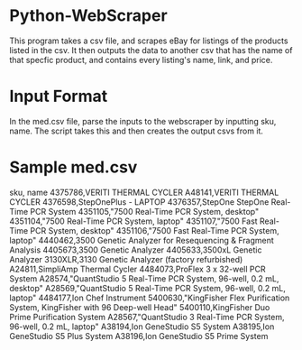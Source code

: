 # Python-WebScraper
This program takes a csv file, and scrapes eBay for listings of the products listed in the csv. It then outputs the data to another csv that has the name of that specfic product,
and contains every listing's name, link, and price.
<h1>Input Format</h1>
In the med.csv file, parse the inputs to the webscraper by inputting sku, name. The script takes this and then creates the output csvs from it.
<h1>Sample med.csv</h1>
sku, name
4375786,VERITI THERMAL CYCLER
A48141,VERITI THERMAL CYCLER
4376598,StepOnePlus - LAPTOP
4376357,StepOne StepOne Real-Time PCR System
4351105,"7500 Real-Time PCR System, desktop"
4351104,"7500 Real-Time PCR System, laptop"
4351107,"7500 Fast Real-Time PCR System, desktop"
4351106,"7500 Fast Real-Time PCR System, laptop"
4440462,3500 Genetic Analyzer for Resequencing & Fragment Analysis
4405673,3500 Genetic Analyzer
4405633,3500xL Genetic Analyzer
3130XLR,3130 Genetic Analyzer (factory refurbished)
A24811,SimpliAmp Thermal Cycler
4484073,ProFlex 3 x 32-well PCR System
A28574,"QuantStudio 5 Real-Time PCR System, 96-well, 0.2 mL, desktop"
A28569,"QuantStudio 5 Real-Time PCR System, 96-well, 0.2 mL, laptop"
4484177,Ion Chef Instrument
5400630,"KingFisher Flex Purification System, KingFisher with 96 Deep-well Head"
5400110,KingFisher Duo Prime Purification System
A28567,"QuantStudio 3 Real-Time PCR System, 96-well, 0.2 mL, laptop"
A38194,Ion GeneStudio S5 System
A38195,Ion GeneStudio S5 Plus System
A38196,Ion GeneStudio S5 Prime System
